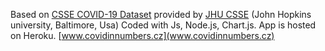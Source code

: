 
Based on [CSSE COVID-19 Dataset](https://github.com/CSSEGISandData/COVID-19) provided by [JHU CSSE](https://www.jhu.edu/) (John Hopkins university, Baltimore, Usa)
Coded with Js, Node.js, Chart.js. App is hosted on Heroku.
[www.covidinnumbers.cz](www.covidinnumbers.cz)